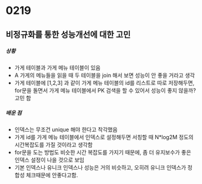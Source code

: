 # 0219

## 비정규화를 통한 성능개선에 대한 고민

##### 상황

- 가게 테이블과 가게 메뉴 테이블이 있음
- A 가게의 메뉴들을 읽을 때 두 테이블을 join 해서 보면 성능이 안 좋을 거라고 생각
- 가게 테이블에 [1,2,3] 과 같이 가게 메뉴 테이블의 id를 리스트로 따로 저장해두면, for문을 돌면서 가게 메뉴 테이블에서 PK 검색을 할 수 있어서 성능이 좋지 않을까? 고민 함

##### 배운 점

- 인덱스는 무조건 unique 해야 한다고 착각했음
- 가게 id를 가게 메뉴 테이블에서 인덱스로 설정해두면 서칭할 때 N*log2M 정도의 시간복잡도를 가질 것이라고 생각함
- for문을 도는 방법도 비슷한 시간 복잡도를 가지기 때문에, 좀 더 유지보수가 좋은 인덱스 설정이 나을 것으로 보임
- 기본 인덱스나 유니크 인덱스나 성능은 거의 비슷하고, 오히려 유니크 인덱스가 정합성 체크때문에 안좋다고함.


